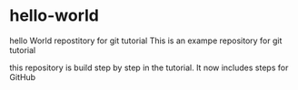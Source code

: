 # hello-world
hello World repostitory for git tutorial
This is an exampe repository for git tutorial 

this repository is build step by step in the tutorial.
It now includes steps for GitHub
